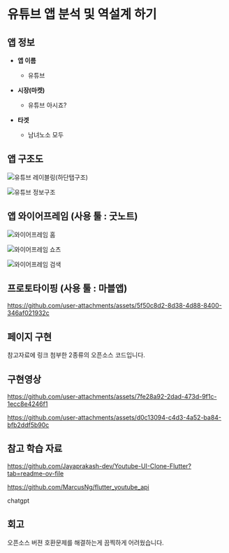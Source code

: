 # 유튜브 앱 분석 및 역설계 하기        

## 앱 정보

- **앱 이름** 

  - 유튜브   

- **시장(마켓)**  

  - 유튜브 아시죠?   

- **타겟**  

  - 남녀노소 모두      



## 앱 구조도
![유튜브 레이블링(하단탭구조)](https://github.com/user-attachments/assets/05f144a4-132f-47a6-bfd5-f17ece916d37)




![유튜브 정보구조](https://github.com/user-attachments/assets/b7b7ad26-8f5e-473a-9119-3c7b747df052)





## 앱 와이어프레임 (사용 툴 : 굿노트)
![와이어프레임 홈](https://github.com/user-attachments/assets/2816386c-6777-4358-a5d7-d8a1c414d8e6)




![와이어프레임 쇼츠](https://github.com/user-attachments/assets/a925228d-554c-484c-9571-d2dcdf1a3791)




![와이어프레임 검색](https://github.com/user-attachments/assets/a785d2b4-f5ca-4a13-90b0-fc97fef86f6f)




## 프로토타이핑 (사용 툴 : 마블앱)



https://github.com/user-attachments/assets/5f50c8d2-8d38-4d88-8400-346af021932c




## 페이지 구현
참고자료에 링크 첨부한 2종류의 오픈소스 코드입니다.



## 구현영상 



https://github.com/user-attachments/assets/7fe28a92-2dad-473d-9f1c-1ecc8e4246f1



https://github.com/user-attachments/assets/d0c13094-c4d3-4a52-ba84-bfb2ddf5b90c





## 참고 학습 자료 
https://github.com/Jayaprakash-dev/Youtube-UI-Clone-Flutter?tab=readme-ov-file


https://github.com/MarcusNg/flutter_youtube_api

chatgpt


## 회고
오픈소스 버젼 호환문제를 해결하는게 끔찍하게 어려웠습니다.
